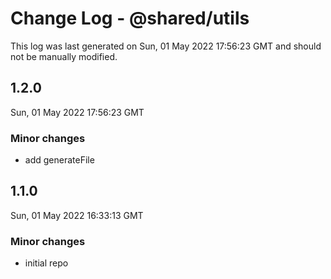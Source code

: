 # Change Log - @shared/utils

This log was last generated on Sun, 01 May 2022 17:56:23 GMT and should not be manually modified.

## 1.2.0
Sun, 01 May 2022 17:56:23 GMT

### Minor changes

- add generateFile

## 1.1.0
Sun, 01 May 2022 16:33:13 GMT

### Minor changes

- initial repo


